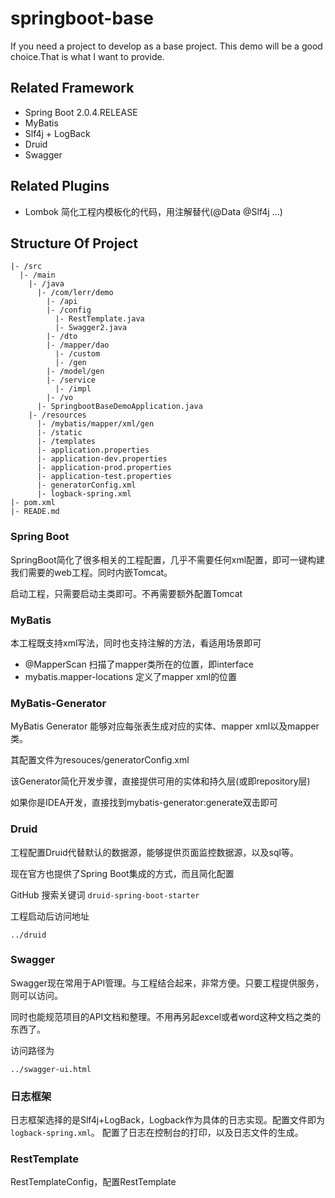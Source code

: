 # springboot-base
If you need a project to develop as a base project. This demo will be a good choice.That is what I want to provide.

## Related Framework
- Spring Boot 2.0.4.RELEASE
- MyBatis
- Slf4j + LogBack
- Druid
- Swagger

## Related Plugins
- Lombok  简化工程内模板化的代码，用注解替代(@Data @Slf4j ...)

## Structure Of Project
````
|- /src
  |- /main
    |- /java
      |- /com/lerr/demo
        |- /api
        |- /config
          |- RestTemplate.java
          |- Swagger2.java
        |- /dto
        |- /mapper/dao
          |- /custom
          |- /gen
        |- /model/gen
        |- /service
          |- /impl
        |- /vo
      |- SpringbootBaseDemoApplication.java
    |- /resources
      |- /mybatis/mapper/xml/gen
      |- /static
      |- /templates
      |- application.properties
      |- application-dev.properties
      |- application-prod.properties
      |- application-test.properties
      |- generatorConfig.xml
      |- logback-spring.xml
|- pom.xml
|- READE.md
````

### Spring Boot
SpringBoot简化了很多相关的工程配置，几乎不需要任何xml配置，即可一键构建我们需要的web工程。同时内嵌Tomcat。

启动工程，只需要启动主类即可。不再需要额外配置Tomcat

### MyBatis
本工程既支持xml写法，同时也支持注解的方法，看适用场景即可

- @MapperScan 扫描了mapper类所在的位置，即interface
- mybatis.mapper-locations 定义了mapper xml的位置

### MyBatis-Generator
MyBatis Generator 能够对应每张表生成对应的实体、mapper xml以及mapper类。

其配置文件为resouces/generatorConfig.xml

该Generator简化开发步骤，直接提供可用的实体和持久层(或即repository层)

如果你是IDEA开发，直接找到mybatis-generator:generate双击即可

### Druid
工程配置Druid代替默认的数据源，能够提供页面监控数据源，以及sql等。

现在官方也提供了Spring Boot集成的方式，而且简化配置

GitHub 搜索关键词 ```druid-spring-boot-starter```

工程启动后访问地址
```
../druid
```


### Swagger
Swagger现在常用于API管理。与工程结合起来，非常方便。只要工程提供服务，则可以访问。

同时也能规范项目的API文档和整理。不用再另起excel或者word这种文档之类的东西了。

访问路径为 
```
../swagger-ui.html
```

### 日志框架
日志框架选择的是Slf4j+LogBack，Logback作为具体的日志实现。配置文件即为```logback-spring.xml```。
配置了日志在控制台的打印，以及日志文件的生成。

### RestTemplate
RestTemplateConfig，配置RestTemplate